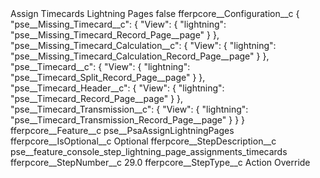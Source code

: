 <?xml version="1.0" encoding="UTF-8"?>
<CustomMetadata xmlns="http://soap.sforce.com/2006/04/metadata" xmlns:xsi="http://www.w3.org/2001/XMLSchema-instance" xmlns:xsd="http://www.w3.org/2001/XMLSchema">
    <label>Assign Timecards Lightning Pages</label>
    <protected>false</protected>
    <values>
        <field>fferpcore__Configuration__c</field>
        <value xsi:type="xsd:string">{
    &quot;pse__Missing_Timecard__c&quot;: {
        &quot;View&quot;: {
            &quot;lightning&quot;: &quot;pse__Missing_Timecard_Record_Page__page&quot;
        }
    },	
    &quot;pse__Missing_Timecard_Calculation__c&quot;: {
        &quot;View&quot;: {
            &quot;lightning&quot;: &quot;pse__Missing_Timecard_Calculation_Record_Page__page&quot;
        }
    },
    &quot;pse__Timecard__c&quot;: {
        &quot;View&quot;: {
            &quot;lightning&quot;: &quot;pse__Timecard_Split_Record_Page__page&quot;
        }
    },    
    &quot;pse__Timecard_Header__c&quot;: {
        &quot;View&quot;: {
            &quot;lightning&quot;: &quot;pse__Timecard_Record_Page__page&quot;
        }
    },
    &quot;pse__Timecard_Transmission__c&quot;: {
        &quot;View&quot;: {
            &quot;lightning&quot;: &quot;pse__Timecard_Transmission_Record_Page__page&quot;
        }
    }
}</value>
    </values>
    <values>
        <field>fferpcore__Feature__c</field>
        <value xsi:type="xsd:string">pse__PsaAssignLightningPages</value>
    </values>
    <values>
        <field>fferpcore__IsOptional__c</field>
        <value xsi:type="xsd:string">Optional</value>
    </values>
    <values>
        <field>fferpcore__StepDescription__c</field>
        <value xsi:type="xsd:string">pse__feature_console_step_lightning_page_assignments_timecards</value>
    </values>
    <values>
        <field>fferpcore__StepNumber__c</field>
        <value xsi:type="xsd:double">29.0</value>
    </values>
    <values>
        <field>fferpcore__StepType__c</field>
        <value xsi:type="xsd:string">Action Override</value>
    </values>
</CustomMetadata>
